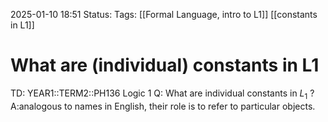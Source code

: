 2025-01-10 18:51
Status: 
Tags: [[Formal Language, intro to L1]] [[constants in L1]]
# What are (individual) constants in L1

TD: YEAR1::TERM2::PH136 Logic 1
Q: What are individual constants in $L_{1}$
?
A:analogous to names in English, their role is to refer to particular objects.
<!--ID: 1736536151915-->
